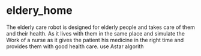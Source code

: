 # eldery_home
The elderly care robot is designed for elderly people and takes care of them and their health. As it lives with them in the same place and simulate the Work of a nurse as it gives the patient his medicine in the right time and provides them with good health care. use Astar algorith
